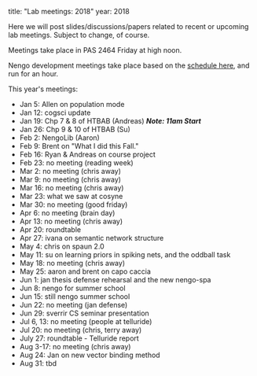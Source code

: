 title: "Lab meetings: 2018" 
year: 2018

Here we will post slides/discussions/papers related to recent or upcoming lab meetings. Subject to change, of course.

Meetings take place in PAS 2464 Friday at high noon.

Nengo development meetings take place based on the [schedule here](https://forum.nengo.ai/c/dev), and run for an hour.

This year's meetings:

- Jan 5: Allen on population mode
- Jan 12: cogsci update
- Jan 19: Chp 7 & 8 of HTBAB (Andreas) ***Note: 11am Start***
- Jan 26: Chp 9 & 10 of HTBAB (Su)
- Feb 2: NengoLib (Aaron)
- Feb 9: Brent on "What I did this Fall."
- Feb 16: Ryan & Andreas on course project
- Feb 23: no meeting (reading week)
- Mar 2: no meeting (chris away) 
- Mar 9: no meeting (chris away)
- Mar 16: no meeting (chris away)
- Mar 23: what we saw at cosyne
- Mar 30: no meeting (good friday)
- Apr 6: no meeting (brain day)
- Apr 13: no meeting (chris away)
- Apr 20: roundtable
- Apr 27: ivana on semantic network structure
- May 4: chris on spaun 2.0
- May 11: su on learning priors in spiking nets, and the oddball task
- May 18: no meeting (chris away)
- May 25: aaron and brent on capo caccia
- Jun 1: jan thesis defense rehearsal and the new nengo-spa
- Jun 8: nengo for summer school
- Jun 15: still nengo summer school
- Jun 22: no meeting (jan defense)
- Jun 29: sverrir CS seminar presentation
- Jul 6, 13: no meeting (people at telluride)
- Jul 20: no meeting (chris, terry away)
- July 27: roundtable - Telluride report
- Aug 3-17: no meeting (chris away)
- Aug 24: Jan on new vector binding method
- Aug 31: tbd
